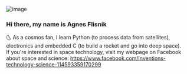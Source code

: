 ![image](https://user-images.githubusercontent.com/17677354/160918579-7da7e328-dee7-47af-a629-126a2e3ec42c.png)<br>

### Hi there, my name is Agnes Flisnik <br>
:last_quarter_moon_with_face: As a cosmos fan, I learn Python (to process data from satellites), electronics and embedded C (to build a rocket and go into deep space). <br>
If you're interested in space technology, visit my webpage on Facebook about space and science: https://www.facebook.com/Inventions-technology-science-114593359170299
<br>



<!--
**mniszka/mniszka** is a ✨ _special_ ✨ repository because its `README.md` (this file) appears on your GitHub profile.

Here are some ideas to get you started:

- 🔭 I’m currently working on ...
- 🌱 I’m currently learning Python
- 👯 I’m looking to collaborate on ...
- 🤔 I’m looking for help with ...
- 💬 Ask me about ...
- 📫 How to reach me: ...
- 😄 Pronouns: ...
- ⚡ Fun fact: ...
-->
